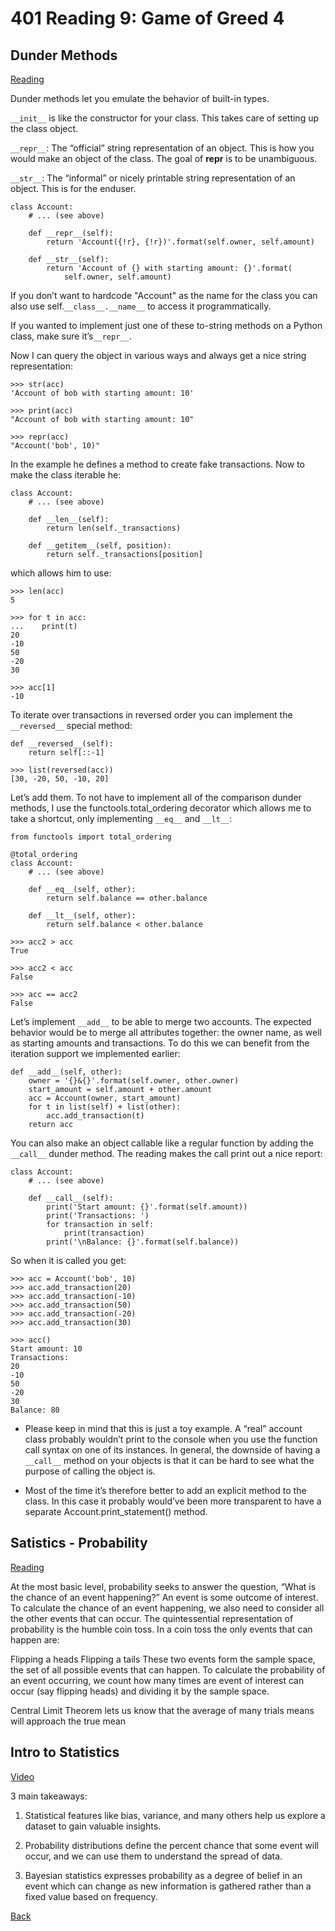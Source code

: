 # 401 Reading 9: Game of Greed 4

## Dunder Methods
[Reading](https://dbader.org/blog/python-dunder-methods)

Dunder methods let you emulate the behavior of built-in types.

`__init__` is like the constructor for your class. This takes care of setting up the class object.

`__repr__`: The “official” string representation of an object. This is how you would make an object of the class. The goal of __repr__ is to be unambiguous.

`__str__`: The “informal” or nicely printable string representation of an object. This is for the enduser.

```
class Account:
    # ... (see above)

    def __repr__(self):
        return 'Account({!r}, {!r})'.format(self.owner, self.amount)

    def __str__(self):
        return 'Account of {} with starting amount: {}'.format(
            self.owner, self.amount)
```

If you don’t want to hardcode "Account" as the name for the class you can also use self.`__class__.__name__` to access it programmatically.

If you wanted to implement just one of these to-string methods on a Python class, make sure it’s`__repr__`.

Now I can query the object in various ways and always get a nice string representation:
```
>>> str(acc)
'Account of bob with starting amount: 10'

>>> print(acc)
"Account of bob with starting amount: 10"

>>> repr(acc)
"Account('bob', 10)"
```

In the example he defines a method to create fake transactions. Now to make the class iterable he:
```
class Account:
    # ... (see above)

    def __len__(self):
        return len(self._transactions)

    def __getitem__(self, position):
        return self._transactions[position]
```
which allows him to use:
```
>>> len(acc)
5

>>> for t in acc:
...    print(t)
20
-10
50
-20
30

>>> acc[1]
-10
```

To iterate over transactions in reversed order you can implement the `__reversed__` special method:
```
def __reversed__(self):
    return self[::-1]

>>> list(reversed(acc))
[30, -20, 50, -10, 20]
```

Let’s add them. To not have to implement all of the comparison dunder methods, I use the functools.total_ordering decorator which allows me to take a shortcut, only implementing `__eq__` and `__lt__`:
```
from functools import total_ordering

@total_ordering
class Account:
    # ... (see above)

    def __eq__(self, other):
        return self.balance == other.balance

    def __lt__(self, other):
        return self.balance < other.balance
```
```
>>> acc2 > acc
True

>>> acc2 < acc
False

>>> acc == acc2
False
```

Let’s implement `__add__` to be able to merge two accounts. The expected behavior would be to merge all attributes together: the owner name, as well as starting amounts and transactions. To do this we can benefit from the iteration support we implemented earlier:
```
def __add__(self, other):
    owner = '{}&{}'.format(self.owner, other.owner)
    start_amount = self.amount + other.amount
    acc = Account(owner, start_amount)
    for t in list(self) + list(other):
        acc.add_transaction(t)
    return acc
```

You can also make an object callable like a regular function by adding the `__call__` dunder method. The reading makes the call print out a nice report:
```
class Account:
    # ... (see above)

    def __call__(self):
        print('Start amount: {}'.format(self.amount))
        print('Transactions: ')
        for transaction in self:
            print(transaction)
        print('\nBalance: {}'.format(self.balance))
```

So when it is called you get:
```
>>> acc = Account('bob', 10)
>>> acc.add_transaction(20)
>>> acc.add_transaction(-10)
>>> acc.add_transaction(50)
>>> acc.add_transaction(-20)
>>> acc.add_transaction(30)

>>> acc()
Start amount: 10
Transactions:
20
-10
50
-20
30
Balance: 80
```

* Please keep in mind that this is just a toy example. A “real” account class probably wouldn’t print to the console when you use the function call syntax on one of its instances. In general, the downside of having a `__call__` method on your objects is that it can be hard to see what the purpose of calling the object is.

* Most of the time it’s therefore better to add an explicit method to the class. In this case it probably would’ve been more transparent to have a separate Account.print_statement() method.



## Satistics - Probability
[Reading](https://www.dataquest.io/blog/basic-statistics-in-python-probability/)

At the most basic level, probability seeks to answer the question, “What is the chance of an event happening?” An event is some outcome of interest. To calculate the chance of an event happening, we also need to consider all the other events that can occur. The quintessential representation of probability is the humble coin toss. In a coin toss the only events that can happen are:

Flipping a heads
Flipping a tails
These two events form the sample space, the set of all possible events that can happen. To calculate the probability of an event occurring, we count how many times are event of interest can occur (say flipping heads) and dividing it by the sample space.

Central Limit Theorem lets us know that the average of many trials means will approach the true mean

## Intro to Statistics
[Video](https://www.youtube.com/watch?v=MdHtK7CWpCQ&ab_channel=SirajRaval)

3 main takeaways:

1. Statistical features like bias, variance, and many others help us explore a dataset to gain valuable insights.

2. Probability distributions define the percent chance that some event will occur, and we can use them to understand the spread of data.

3. Bayesian statistics expresses probability as a degree of belief in an event which can change as new information is gathered rather than a fixed value based on frequency.

[Back](README.md)